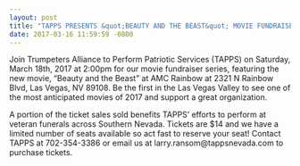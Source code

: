 ```yaml
---
layout: post
title: "TAPPS PRESENTS &quot;BEAUTY AND THE BEAST&quot; MOVIE FUNDRAISER"
date: 2017-03-16 11:59:59 -0800
---
```


<p>Join Trumpeters Alliance to Perform Patriotic Services (TAPPS) on Saturday, March 18th, 2017 at 2:00pm for our movie fundraiser series, featuring the new movie, “Beauty and the Beast” at AMC Rainbow at 2321 N Rainbow Blvd, Las Vegas, NV 89108. Be the first in the Las Vegas Valley to see one of the most anticipated movies of 2017 and support a great organization.</p>

<p>A portion of the ticket sales sold benefits TAPPS’ efforts to perform at veteran funerals across Southern Nevada. Tickets are $14 and we have a limited number of seats available so act fast to reserve your seat! Contact TAPPS at 702-354-3386 or email us at larry.ransom@tappsnevada.com to purchase tickets.</p>